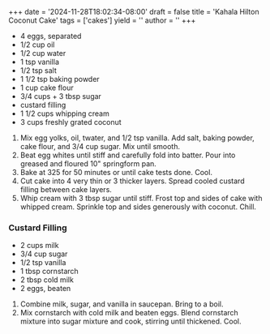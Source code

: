 +++
date = '2024-11-28T18:02:34-08:00'
draft = false
title = 'Kahala Hilton Coconut Cake'
tags = ['cakes']
yield = ''
author = ''
+++

* 4 eggs, separated
* 1/2 cup oil
* 1/2 cup water
* 1 tsp vanilla
* 1/2 tsp salt
* 1 1/2 tsp baking powder
* 1 cup cake flour
* 3/4 cups + 3 tbsp sugar
* custard filling
* 1 1/2 cups whipping cream
* 3 cups freshly grated coconut

1. Mix egg yolks, oil, twater, and 1/2 tsp vanilla. Add salt, baking powder, cake flour, and 3/4 cup sugar. Mix until smooth.
2. Beat egg whites until stiff and carefully fold into batter. Pour into greased and floured 10" springform pan.
3. Bake at 325 for 50 minutes or until cake tests done. Cool.
4. Cut cake into 4 very thin or 3 thicker layers. Spread cooled custard filling between cake layers. 
5. Whip cream with 3 tbsp sugar until stiff. Frost top and sides of cake with whipped cream. Sprinkle top and sides generously with coconut. Chill.

### Custard Filling
* 2 cups milk
* 3/4 cup sugar
* 1/2 tsp vanilla
* 1 tbsp cornstarch
* 2 tbsp cold milk
* 2 eggs, beaten

1. Combine milk, sugar, and vanilla in saucepan. Bring to a boil.
2. Mix cornstarch with cold milk and beaten eggs. Blend cornstarch mixture into sugar mixture and cook, stirring until thickened. Cool.